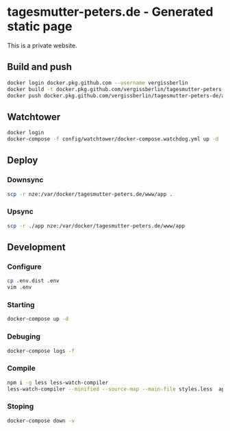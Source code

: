 # tagesmutter-peters.de - Generated static page

This is a private website.

## Build and push

```bash
docker login docker.pkg.github.com --username vergissberlin
docker build -t docker.pkg.github.com/vergissberlin/tagesmutter-peters-de/app .
docker push docker.pkg.github.com/vergissberlin/tagesmutter-peters-de/app
```

## Watchtower

```bash
docker login
docker-compose -f config/watchtower/docker-compose.watchdog.yml up -d
```

## Deploy

### Downsync

```bash
scp -r nze:/var/docker/tagesmutter-peters.de/www/app .
```

### Upsync

```bash
scp -r ./app nze:/var/docker/tagesmutter-peters.de/www/app
```

## Development

### Configure

```bash
cp .env.dist .env
vim .env
```

### Starting

```bash
docker-compose up -d
```

### Debuging

```bash
docker-compose logs -f
```

### Compile

```bash
npm i -g less less-watch-compiler
less-watch-compiler --minified --source-map --main-file styles.less  app/less/ app/css/
```

### Stoping

```bash
docker-compose down -v
```

